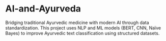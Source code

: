# AI-and-Ayurveda
Bridging traditional Ayurvedic medicine with modern AI through data standardization. This project uses NLP and ML models (BERT, CNN, Naïve Bayes) to improve Ayurvedic text classification using structured datasets.
